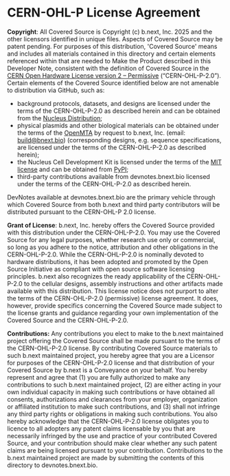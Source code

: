 # CERN-OHL-P License Agreement

**Copyright**: All Covered Source is Copyright (c) b.next, Inc. 2025 and the other licensors identified in unique files. Aspects of Covered Source may be patent pending. For purposes of this distribution, 'Covered Source' means and includes all materials contained in this directory and certain elements referenced within that are needed to Make the Product described in this Developer Note, consistent with the definition of Covered Source in the [CERN Open Hardware License version 2 – Permissive](https://opensource.org/license/cern-ohl-p) (“CERN-OHL-P-2.0”). Certain elements of the Covered Source identified below are not amenable to distribution via GitHub, such as:

- background protocols, datasets, and designs are licensed under the terms of the CERN-OHL-P-2.0 as described herein and can be obtained from the [Nucleus Distribution](https://nucleus.bnext.bio/); 
- physical plasmids and other biological materials can be obtained under the terms of the [OpenMTA](https://www.openplant.org/openmta) by request to b.next, Inc. (email: build@bnext.bio)  (corresponding designs, e.g. sequence specifications, are licensed under the terms of the CERN-OHL-P-2.0 as described herein);
- the Nucleus Cell Development Kit is licensed under the terms of the [MIT license](https://opensource.org/license/mit) and can be obtained from [PyPI](https://pypi.org/project/nucleus-cdk/);
- third-party contributions available from devnotes.bnext.bio licensed under the terms of the CERN-OHL-P-2.0 as described herein.

DevNotes available at devnotes.bnext.bio are the primary vehicle through which Covered Source from both b.next and third party contributors will be distributed pursuant to the CERN-OHL-P 2.0 license.


**Grant of License**: b.next, Inc. hereby offers the Covered Source provided with this distribution under the CERN-OHL-P-2.0. You may use the Covered Source for any legal purposes, whether research use only or commercial, so long as you adhere to the notice, attribution and other obligations in the CERN-OHL-P-2.0. While the CERN-OHL-P-2.0 is nominally devoted to hardware distributions, it has been adopted and promoted by the Open Source Initiative as compliant with open source software licensing principles. b.next also recognizes the ready applicability of the CERN-OHL-P-2.0 to the cellular designs, assembly instructions and other artifacts made available with this distribution. This license notice does not purport to alter the terms of the CERN-OHL-P-2.0 (permissive) license agreement. It does, however, provide specifics concerning the Covered Source made subject to the license grants and guidance regarding your own implementation of the Covered Source and the CERN-OHL-P-2.0.

**Contributions:** Any contributions you elect to make to the b.next maintained project offering the Covered Source shall be made pursuant to the terms of the CERN-OHL-P-2.0 license. By contributing Covered Source materials to such b.next maintained project, you hereby agree that you are a Licensor for purposes of the CERN-OHL-P-2.0 license and that distribution of your Covered Source by b.next is a Conveyance on your behalf. You hereby represent and agree that (1) you are fully authorized to make any contributions to such b.next maintained project, (2) are either acting in your own individual capacity in making such contributions or have obtained all consents, authorizations and clearances from your employer, organization or affiliated institution to make such contributions, and (3) shall not infringe any third party rights or obligations in making such contributions. You also hereby acknowledge that the CERN-OHL-P-2.0 license obligates you to licence to all adopters any patent claims licensable by you that are necessarily infringed by the use and practice of your contributed Covered Source, and your contribution should make clear whether any such patent claims are being licensed pursuant to your contribution. Contributions to the b.next maintained project are made by submitting the contents of this directory to devnotes.bnext.bio. 